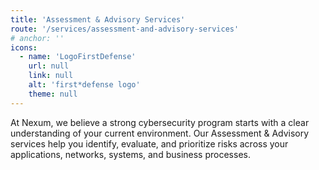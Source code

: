 ```yaml
---
title: 'Assessment & Advisory Services'
route: '/services/assessment-and-advisory-services'
# anchor: ''
icons:
  - name: 'LogoFirstDefense'
    url: null
    link: null
    alt: 'first*defense logo'
    theme: null
---
```


At Nexum, we believe a strong cybersecurity program starts with a clear
understanding of your current environment. Our Assessment & Advisory
services help you identify, evaluate, and prioritize risks across your
applications, networks, systems, and business processes.
